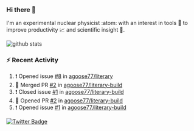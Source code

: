 ### Hi there 👋 

I'm an experimental nuclear physicist :atom: with an interest in tools :wrench: to improve productivity :chart_with_upwards_trend: and scientific insight :telescope:.

![github stats](https://github-readme-stats.vercel.app/api?username=agoose77&show_icons=true&hide_rank=true&hide_title=true&bg_color=30,e76445,904e95&text_color=efe3ec&icon_color=efe3ec)
<!--
**agoose77/agoose77** is a ✨ _special_ ✨ repository because its `README.md` (this file) appears on your GitHub profile.

Here are some ideas to get you started:

- 🔭 I’m currently working on ...
- 🌱 I’m currently learning ...
- 👯 I’m looking to collaborate on ...
- 🤔 I’m looking for help with ...
- 💬 Ask me about ...
- 📫 How to reach me: ...
- 😄 Pronouns: ...
- ⚡ Fun fact: ...
-->

### :zap: Recent Activity
<!--START_SECTION:activity-->
1. ❗️ Opened issue [#8](https://github.com/agoose77/literary/issues/8) in [agoose77/literary](https://github.com/agoose77/literary)
2. 🎉 Merged PR [#2](https://github.com/agoose77/literary-build/pull/2) in [agoose77/literary-build](https://github.com/agoose77/literary-build)
3. ❗️ Closed issue [#1](https://github.com/agoose77/literary-build/issues/1) in [agoose77/literary-build](https://github.com/agoose77/literary-build)
4. 💪 Opened PR [#2](https://github.com/agoose77/literary-build/pull/2) in [agoose77/literary-build](https://github.com/agoose77/literary-build)
5. ❗️ Opened issue [#1](https://github.com/agoose77/literary-build/issues/1) in [agoose77/literary-build](https://github.com/agoose77/literary-build)
<!--END_SECTION:activity-->


[![Twitter Badge](https://img.shields.io/twitter/follow/agoose77?style=flat-square&logo=Twitter&logoColor=white&color=cornflowerblue)](https://twitter.com/agoose77)
